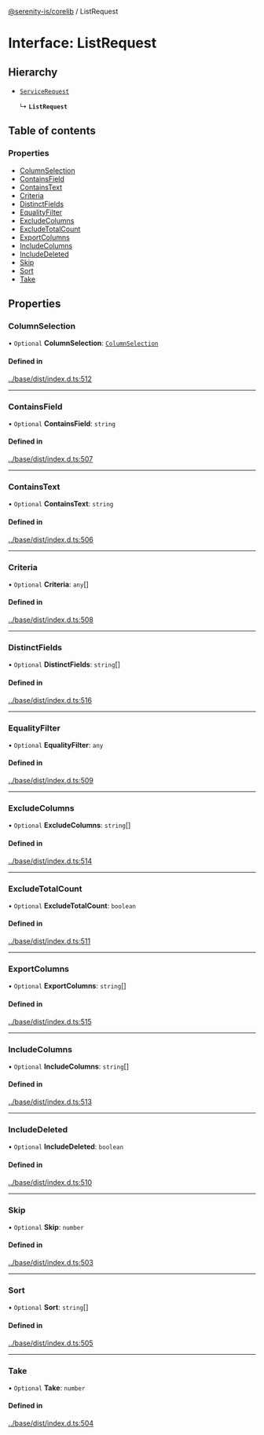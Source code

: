 [@serenity-is/corelib](../README.md) / ListRequest

# Interface: ListRequest

## Hierarchy

- [`ServiceRequest`](ServiceRequest.md)

  ↳ **`ListRequest`**

## Table of contents

### Properties

- [ColumnSelection](ListRequest.md#columnselection)
- [ContainsField](ListRequest.md#containsfield)
- [ContainsText](ListRequest.md#containstext)
- [Criteria](ListRequest.md#criteria)
- [DistinctFields](ListRequest.md#distinctfields)
- [EqualityFilter](ListRequest.md#equalityfilter)
- [ExcludeColumns](ListRequest.md#excludecolumns)
- [ExcludeTotalCount](ListRequest.md#excludetotalcount)
- [ExportColumns](ListRequest.md#exportcolumns)
- [IncludeColumns](ListRequest.md#includecolumns)
- [IncludeDeleted](ListRequest.md#includedeleted)
- [Skip](ListRequest.md#skip)
- [Sort](ListRequest.md#sort)
- [Take](ListRequest.md#take)

## Properties

### ColumnSelection

• `Optional` **ColumnSelection**: [`ColumnSelection`](../enums/ColumnSelection.md)

#### Defined in

[../base/dist/index.d.ts:512](https://github.com/serenity-is/serenity/blob/master/packages/base/dist/index.d.ts#L512)

___

### ContainsField

• `Optional` **ContainsField**: `string`

#### Defined in

[../base/dist/index.d.ts:507](https://github.com/serenity-is/serenity/blob/master/packages/base/dist/index.d.ts#L507)

___

### ContainsText

• `Optional` **ContainsText**: `string`

#### Defined in

[../base/dist/index.d.ts:506](https://github.com/serenity-is/serenity/blob/master/packages/base/dist/index.d.ts#L506)

___

### Criteria

• `Optional` **Criteria**: `any`[]

#### Defined in

[../base/dist/index.d.ts:508](https://github.com/serenity-is/serenity/blob/master/packages/base/dist/index.d.ts#L508)

___

### DistinctFields

• `Optional` **DistinctFields**: `string`[]

#### Defined in

[../base/dist/index.d.ts:516](https://github.com/serenity-is/serenity/blob/master/packages/base/dist/index.d.ts#L516)

___

### EqualityFilter

• `Optional` **EqualityFilter**: `any`

#### Defined in

[../base/dist/index.d.ts:509](https://github.com/serenity-is/serenity/blob/master/packages/base/dist/index.d.ts#L509)

___

### ExcludeColumns

• `Optional` **ExcludeColumns**: `string`[]

#### Defined in

[../base/dist/index.d.ts:514](https://github.com/serenity-is/serenity/blob/master/packages/base/dist/index.d.ts#L514)

___

### ExcludeTotalCount

• `Optional` **ExcludeTotalCount**: `boolean`

#### Defined in

[../base/dist/index.d.ts:511](https://github.com/serenity-is/serenity/blob/master/packages/base/dist/index.d.ts#L511)

___

### ExportColumns

• `Optional` **ExportColumns**: `string`[]

#### Defined in

[../base/dist/index.d.ts:515](https://github.com/serenity-is/serenity/blob/master/packages/base/dist/index.d.ts#L515)

___

### IncludeColumns

• `Optional` **IncludeColumns**: `string`[]

#### Defined in

[../base/dist/index.d.ts:513](https://github.com/serenity-is/serenity/blob/master/packages/base/dist/index.d.ts#L513)

___

### IncludeDeleted

• `Optional` **IncludeDeleted**: `boolean`

#### Defined in

[../base/dist/index.d.ts:510](https://github.com/serenity-is/serenity/blob/master/packages/base/dist/index.d.ts#L510)

___

### Skip

• `Optional` **Skip**: `number`

#### Defined in

[../base/dist/index.d.ts:503](https://github.com/serenity-is/serenity/blob/master/packages/base/dist/index.d.ts#L503)

___

### Sort

• `Optional` **Sort**: `string`[]

#### Defined in

[../base/dist/index.d.ts:505](https://github.com/serenity-is/serenity/blob/master/packages/base/dist/index.d.ts#L505)

___

### Take

• `Optional` **Take**: `number`

#### Defined in

[../base/dist/index.d.ts:504](https://github.com/serenity-is/serenity/blob/master/packages/base/dist/index.d.ts#L504)
